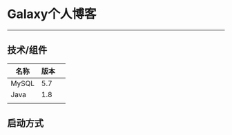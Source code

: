 # Galaxy个人博客

<hr>

## 技术/组件

| 名称  | 版本 |      |
| ----- | ---- | ---- |
| MySQL | 5.7  |      |
| Java  | 1.8  |      |
|       |      |      |



## 启动方式

